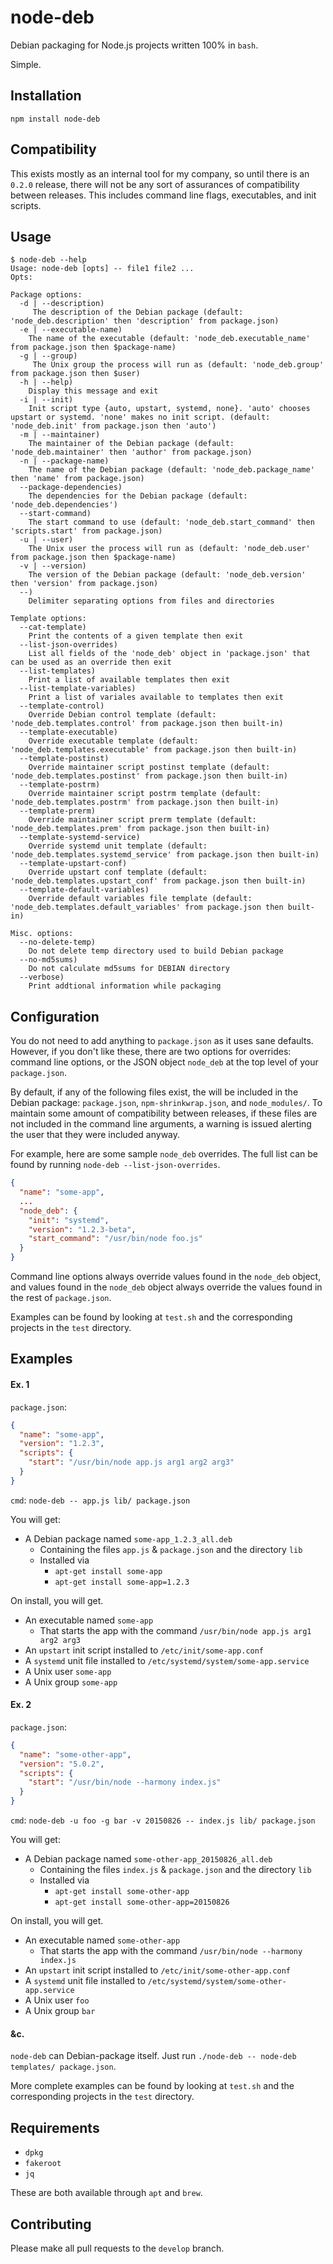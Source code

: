 # node-deb

Debian packaging for Node.js projects written 100% in `bash`.

Simple.

## Installation
`npm install node-deb`

## Compatibility

This exists mostly as an internal tool for my company, so until there is an `0.2.0` release, there will not be any sort
of assurances of compatibility between releases. This includes command line flags, executables, and init scripts.

## Usage

```
$ node-deb --help
Usage: node-deb [opts] -- file1 file2 ...
Opts:

Package options:
  -d | --description)
     The description of the Debian package (default: 'node_deb.description' then 'description' from package.json)
  -e | --executable-name)
    The name of the executable (default: 'node_deb.executable_name' from package.json then $package-name)
  -g | --group)
     The Unix group the process will run as (default: 'node_deb.group' from package.json then $user)
  -h | --help)
    Display this message and exit
  -i | --init)
    Init script type {auto, upstart, systemd, none}. 'auto' chooses upstart or systemd. 'none' makes no init script. (default: 'node_deb.init' from package.json then 'auto')
  -m | --maintainer)
    The maintainer of the Debian package (default: 'node_deb.maintainer' then 'author' from package.json)
  -n | --package-name)
    The name of the Debian package (default: 'node_deb.package_name' then 'name' from package.json)
  --package-dependencies)
    The dependencies for the Debian package (default: 'node_deb.dependencies')
  --start-command)
    The start command to use (default: 'node_deb.start_command' then 'scripts.start' from package.json)
  -u | --user)
    The Unix user the process will run as (default: 'node_deb.user' from package.json then $package-name)
  -v | --version)
    The version of the Debian package (default: 'node_deb.version' then 'version' from package.json)
  --)
    Delimiter separating options from files and directories

Template options:
  --cat-template)
    Print the contents of a given template then exit
  --list-json-overrides)
    List all fields of the 'node_deb' object in 'package.json' that can be used as an override then exit
  --list-templates)
    Print a list of available templates then exit
  --list-template-variables)
    Print a list of variales available to templates then exit
  --template-control)
    Override Debian control template (default: 'node_deb.templates.control' from package.json then built-in)
  --template-executable)
    Override executable template (default: 'node_deb.templates.executable' from package.json then built-in)
  --template-postinst)
    Override maintainer script postinst template (default: 'node_deb.templates.postinst' from package.json then built-in)
  --template-postrm)
    Override maintainer script postrm template (default: 'node_deb.templates.postrm' from package.json then built-in)
  --template-prerm)
    Override maintainer script prerm template (default: 'node_deb.templates.prem' from package.json then built-in)
  --template-systemd-service)
    Override systemd unit template (default: 'node_deb.templates.systemd_service' from package.json then built-in)
  --template-upstart-conf)
    Override upstart conf template (default: 'node_deb.templates.upstart_conf' from package.json then built-in)
  --template-default-variables)
    Override default variables file template (default: 'node_deb.templates.default_variables' from package.json then built-in)

Misc. options:
  --no-delete-temp)
    Do not delete temp directory used to build Debian package
  --no-md5sums)
    Do not calculate md5sums for DEBIAN directory
  --verbose)
    Print addtional information while packaging
```

## Configuration
You do not need to add anything to `package.json` as it uses sane defaults. However, if you don't like these, there are
two options for overrides: command line options, or the JSON object `node_deb` at the top level of your `package.json`.

By default, if any of the following files exist, the will be included in the Debian package: `package.json`,
`npm-shrinkwrap.json`, and `node_modules/`. To maintain some amount of compatibility between releases, if these files
are not included in the command line arguments, a warning is issued alerting the user that they were included anyway.

For example, here are some sample `node_deb` overrides. The full list can be found by running
`node-deb --list-json-overrides`.

```json
{
  "name": "some-app",
  ...
  "node_deb": {
    "init": "systemd",
    "version": "1.2.3-beta",
    "start_command": "/usr/bin/node foo.js"
  }
}
```

Command line options always override values found in the `node_deb` object, and values found in the `node_deb` object
always override the values found in the rest of `package.json`.

Examples can be found by looking at `test.sh` and the corresponding projects in the `test` directory.

## Examples
#### Ex. 1
`package.json`:

```json
{
  "name": "some-app",
  "version": "1.2.3",
  "scripts": {
    "start": "/usr/bin/node app.js arg1 arg2 arg3"
  }
}
```

`cmd`: `node-deb -- app.js lib/ package.json`

You will get:
- A Debian package named `some-app_1.2.3_all.deb`
  - Containing the files `app.js` & `package.json` and the directory `lib`
  - Installed via
    - `apt-get install some-app`
    - `apt-get install some-app=1.2.3`

On install, you will get.
- An executable named `some-app`
  - That starts the app with the command `/usr/bin/node app.js arg1 arg2 arg3`
- An `upstart` init script installed to `/etc/init/some-app.conf`
- A `systemd` unit file installed to `/etc/systemd/system/some-app.service`
- A Unix user `some-app`
- A Unix group `some-app`

#### Ex. 2
`package.json`:

```json
{
  "name": "some-other-app",
  "version": "5.0.2",
  "scripts": {
    "start": "/usr/bin/node --harmony index.js"
  }
}
```

`cmd`: `node-deb -u foo -g bar -v 20150826 -- index.js lib/ package.json`

You will get:
- A Debian package named `some-other-app_20150826_all.deb`
  - Containing the files `index.js` & `package.json` and the directory `lib`
  - Installed via
    - `apt-get install some-other-app`
    - `apt-get install some-other-app=20150826`

On install, you will get.
- An executable named `some-other-app`
  - That starts the app with the command `/usr/bin/node --harmony index.js`
- An `upstart` init script installed to `/etc/init/some-other-app.conf`
- A `systemd` unit file installed to `/etc/systemd/system/some-other-app.service`
- A Unix user `foo`
- A Unix group `bar`

#### &c.
`node-deb` can Debian-package itself. Just run `./node-deb -- node-deb templates/ package.json`.

More complete examples can be found by looking at `test.sh` and the corresponding projects in the `test` directory.

## Requirements
- `dpkg`
- `fakeroot`
- `jq`

These are both available through `apt` and `brew`.

## Contributing
Please make all pull requests to the `develop` branch.
